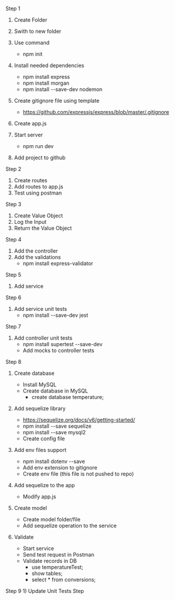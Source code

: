 Step 1
1) Create Folder
2) Swith to new folder
3) Use command
    - npm init
4) Install needed dependencies
    - npm install express
    - npm install morgan
    - npm install --save-dev nodemon

5) Create gitignore file using template
    - https://github.com/expressjs/express/blob/master/.gitignore

6) Create app.js

7) Start server
    - npm run dev

8) Add project to github

Step 2
1) Create routes
2) Add routes to app.js
3) Test using postman

Step 3
1) Create Value Object
2) Log the Input
3) Return the Value Object

Step 4
1) Add the controller
2) Add the validations
    - npm install express-validator

Step 5
1) Add service

Step 6
1) Add service unit tests
    - npm install --save-dev jest

Step 7
1) Add controller unit tests
    - npm install supertest --save-dev
    - Add mocks to controller tests

Step 8
1) Create database
    - Install MySQL
    - Create database in MySQL
        - create database temperature;
2) Add sequelize library
    - https://sequelize.org/docs/v6/getting-started/
    - npm install --save sequelize
    - npm install --save mysql2
    - Create config file

3) Add env files support
    - npm install dotenv --save
    - Add env extension to gitignore
    - Create env file (this file is not pushed to repo)

4) Add sequelize to the app
    - Modify app.js

5) Create model
    - Create model folder/file
    - Add sequelize operation to the service

6) Validate
    - Start service
    - Send test request in Postman
    - Validate records in DB
        - use temperatureTest;
        - show tables;
        - select * from conversions;

Step 9
    1) Update Unit Tests
Step
